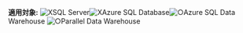 <Token>**適用対象:** ![X](media/no.png)SQL Server![X](media/no.png)Azure SQL Database![○](media/yes.png)Azure SQL Data Warehouse ![○](media/yes.png)Parallel Data Warehouse </Token>

